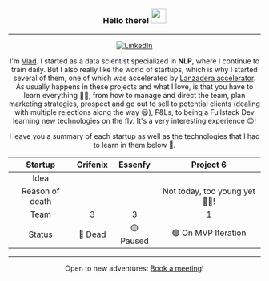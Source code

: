 <div align="center">
  
### Hello there! <img src="https://media.giphy.com/media/hvRJCLFzcasrR4ia7z/giphy.gif" width="30px"> 

---

[![LinkedIn](https://img.shields.io/badge/LinkedIn-%230077B5.svg?&style=for-the-badge&logo=linkedin&logoColor=white)](https://www.linkedin.com/in/vladyslav-mazurkevych/)

I'm [Vlad](https://calendar.app.google/XwG6bWVp37iRzuL36). I started as a data scientist specialized in **NLP**, where I continue to train daily. But I also really like the world of startups, which is why I started several of them, one of which was accelerated by [Lanzadera accelerator](https://lanzadera.es/). As usually happens in these projects and what I love, is that you have to learn everything 🙆‍♂️, from how to manage and direct the team, plan marketing strategies, prospect and go out to sell to potential clients (dealing with multiple rejections along the way 😪), P&Ls, to being a Fullstack Dev learning new technologies on the fly. It's a very interesting experience 😍!

I leave you a summary of each startup as well as the technologies that I had to learn in them below 🧐.

| Startup | Grifenix | Essenfy | Project 6 |
| :---: | :---: | :---: | :---: |
| Idea |  |  |  |
| Reason of death |  |  | Not today, too young yet 👶🏼! |
| Team | 3 | 3 | 1 |
| Status | 🔴 Dead | 🟡 Paused | 🟢 On MVP Iteration |

---

Open to new adventures: [Book a meeting](https://calendar.app.google/XwG6bWVp37iRzuL36)!

</div>







<!--
[![Linkedin Badge](https://img.shields.io/badge/-LinkedIn-0e76a8?style=flat-square&logo=Linkedin&logoColor=white)](https://www.linkedin.com/in/vladyslav-mazurkevych/)
&nbsp; ![](https://visitor-badge.glitch.me/badge?page_id=SrVladyslav.SrVladyslav)
![Vlad's GitHub stats](https://github-readme-stats.vercel.app/api?username=SrVladyslav&count_private=true&show_icons=true&theme=radical)

**SrVladyslav/SrVladyslav** is a ✨ _special_ ✨ repository because its `README.md` (this file) appears on your GitHub profile.

Here are some ideas to get you started:

- 🔭 I’m currently working on ...
- 🌱 I’m currently learning ...
- 👯 I’m looking to collaborate on ...
- 🤔 I’m looking for help with ...
- 💬 Ask me about ...
- 📫 How to reach me: ...
- 😄 Pronouns: ...
- ⚡ Fun fact: ...
-->

